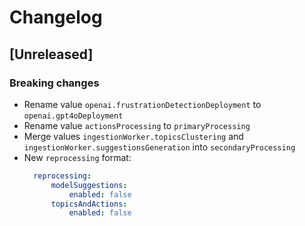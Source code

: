# Changelog

## [Unreleased]

### Breaking changes

* Rename value `openai.frustrationDetectionDeployment` to `openai.gpt4oDeployment`
* Rename value `actionsProcessing` to `primaryProcessing`
* Merge values `ingestionWorker.topicsClustering`
  and `ingestionWorker.suggestionsGeneration` into
  `secondaryProcessing`
* New `reprocessing` format:
  ```yaml
    reprocessing:
        modelSuggestions:
            enabled: false
        topicsAndActions:
            enabled: false
    ```